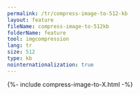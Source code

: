 ```yaml
---
permalink: /tr/compress-image-to-512-kb
layout: feature
fileName: compress-image-to-512kb
folderName: feature
tool: imgcompression
lang: tr
size: 512
type: kb
nointernationalization: true
---
```

{%- include compress-image-to-X.html -%}       
